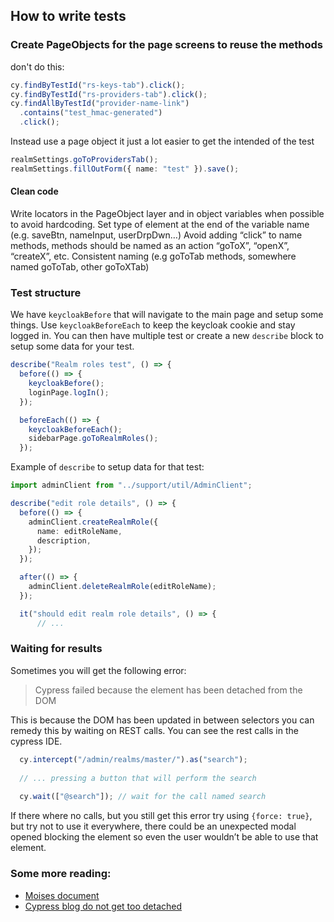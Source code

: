 ## How to write tests

### Create PageObjects for the page screens to reuse the methods

don't do this:
```typescript
cy.findByTestId("rs-keys-tab").click();
cy.findByTestId("rs-providers-tab").click();
cy.findAllByTestId("provider-name-link")
  .contains("test_hmac-generated")
  .click();
```

Instead use a page object it just a lot easier to get the intended of the test
```typescript
realmSettings.goToProvidersTab();
realmSettings.fillOutForm({ name: "test" }).save();
```

#### Clean code
Write locators in the PageObject layer and in object variables when possible to avoid hardcoding.
Set type of element at the end of the variable name (e.g. saveBtn, nameInput, userDrpDwn…)
Avoid adding “click” to name methods, methods should be named as an action “goToX”, “openX”, “createX”, etc.
Consistent naming (e.g goToTab methods, somewhere named goToTab, other goToXTab)


### Test structure

We have `keycloakBefore` that will navigate to the main page and setup some things.
Use `keycloakBeforeEach` to keep the keycloak cookie and stay logged in.
You can then have multiple test or create a new `describe` block to setup some data for your test.

```typescript
describe("Realm roles test", () => {
  before(() => {
    keycloakBefore();
    loginPage.logIn();
  });

  beforeEach(() => {
    keycloakBeforeEach();
    sidebarPage.goToRealmRoles();
  });
```

Example of `describe` to setup data for that test:

```typescript
import adminClient from "../support/util/AdminClient";

describe("edit role details", () => {
  before(() => {
    adminClient.createRealmRole({
      name: editRoleName,
      description,
    });
  });

  after(() => {
    adminClient.deleteRealmRole(editRoleName);
  });

  it("should edit realm role details", () => {
      // ...
```

### Waiting for results

Sometimes you will get the following error:
> Cypress failed because the element has been detached from the DOM

This is because the DOM has been updated in between selectors you can remedy this by waiting on REST calls. 
You can see the rest calls in the cypress IDE.

```typescript
  cy.intercept("/admin/realms/master/").as("search");
  
  // ... pressing a button that will perform the search
  
  cy.wait(["@search"]); // wait for the call named search
```

If there where no calls, but you still get this error try using `{force: true}`, but try not to use it everywhere, there could be an unexpected modal opened blocking the element so even the user wouldn’t be able to use that element.

### Some more reading:

* [Moises document](https://docs.google.com/document/d/11sm1IpEvVLHO59JEVmwgNOUD0zoP4YMvInIU4v5iVNk/edit)
* [Cypress blog do not get too detached](https://www.cypress.io/blog/2020/07/22/do-not-get-too-detached/) 